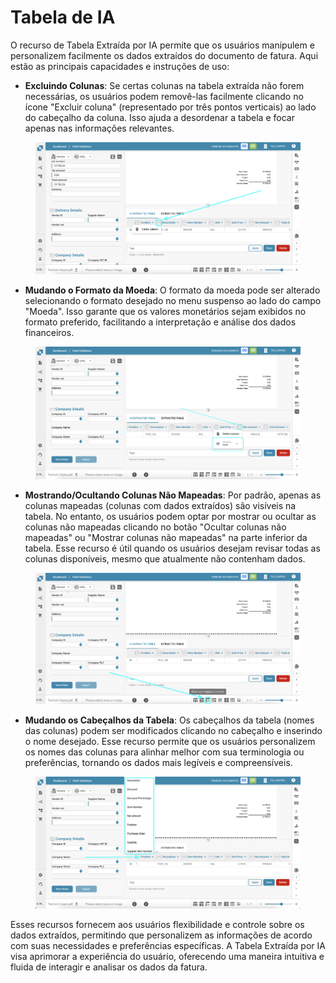 # Tabela de IA

O recurso de Tabela Extraída por IA permite que os usuários manipulem e personalizem facilmente os dados extraídos do documento de fatura. Aqui estão as principais capacidades e instruções de uso:

* **Excluindo Colunas**: Se certas colunas na tabela extraída não forem necessárias, os usuários podem removê-las facilmente clicando no ícone "Excluir coluna" (representado por três pontos verticais) ao lado do cabeçalho da coluna. Isso ajuda a desordenar a tabela e focar apenas nas informações relevantes.

<figure><img src="../.gitbook/assets/ai-table1.png" alt=""><figcaption></figcaption></figure>

* **Mudando o Formato da Moeda**: O formato da moeda pode ser alterado selecionando o formato desejado no menu suspenso ao lado do campo "Moeda". Isso garante que os valores monetários sejam exibidos no formato preferido, facilitando a interpretação e análise dos dados financeiros.

<figure><img src="../.gitbook/assets/ai-table2.png" alt=""><figcaption></figcaption></figure>

* **Mostrando/Ocultando Colunas Não Mapeadas**: Por padrão, apenas as colunas mapeadas (colunas com dados extraídos) são visíveis na tabela. No entanto, os usuários podem optar por mostrar ou ocultar as colunas não mapeadas clicando no botão "Ocultar colunas não mapeadas" ou "Mostrar colunas não mapeadas" na parte inferior da tabela. Esse recurso é útil quando os usuários desejam revisar todas as colunas disponíveis, mesmo que atualmente não contenham dados.

<figure><img src="../.gitbook/assets/ai-table3.png" alt=""><figcaption></figcaption></figure>

* **Mudando os Cabeçalhos da Tabela**: Os cabeçalhos da tabela (nomes das colunas) podem ser modificados clicando no cabeçalho e inserindo o nome desejado. Esse recurso permite que os usuários personalizem os nomes das colunas para alinhar melhor com sua terminologia ou preferências, tornando os dados mais legíveis e compreensíveis.

<figure><img src="../.gitbook/assets/ai-table4.png" alt=""><figcaption></figcaption></figure>

Esses recursos fornecem aos usuários flexibilidade e controle sobre os dados extraídos, permitindo que personalizem as informações de acordo com suas necessidades e preferências específicas. A Tabela Extraída por IA visa aprimorar a experiência do usuário, oferecendo uma maneira intuitiva e fluida de interagir e analisar os dados da fatura.
